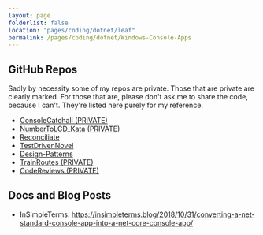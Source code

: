 ```yaml
---
layout: page
folderlist: false
location: "pages/coding/dotnet/leaf"
permalink: /pages/coding/dotnet/Windows-Console-Apps
---
```


## GitHub Repos

Sadly by necessity some of my repos are private. Those that are private are clearly marked. For those that are, please don't ask me to share the code, because I can't. They're listed here purely for my reference.

- [ConsoleCatchall (PRIVATE)](https://github.com/claresudbery/ConsoleCatchall)
- [NumberToLCD_Kata (PRIVATE)](https://github.com/claresudbery/NumberToLCD_Kata)
- [Reconciliate](https://github.com/claresudbery/Reconciliate)
- [TestDrivenNovel](https://github.com/claresudbery/TestDrivenNovel)
- [Design-Patterns](https://github.com/claresudbery/Design-Patterns)
- [TrainRoutes (PRIVATE)](https://github.com/claresudbery/TrainRoutes)
- [CodeReviews (PRIVATE)](https://github.com/claresudbery/CodeReviews)

## Docs and Blog Posts
- InSimpleTerms: https://insimpleterms.blog/2018/10/31/converting-a-net-standard-console-app-into-a-net-core-console-app/

